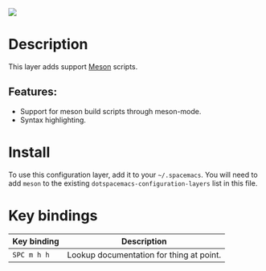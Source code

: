 ![](img/meson.png)

Description
===========

This layer adds support [Meson](https://mesonbuild.com/) scripts.

Features:
---------

-   Support for meson build scripts through meson-mode.
-   Syntax highlighting.

Install
=======

To use this configuration layer, add it to your `~/.spacemacs`. You will
need to add `meson` to the existing `dotspacemacs-configuration-layers`
list in this file.

Key bindings
============

| Key binding | Description                              |
|-------------|------------------------------------------|
| `SPC m h h` | Lookup documentation for thing at point. |
